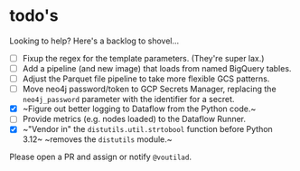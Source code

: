 # todo's

Looking to help? Here's a backlog to shovel...

- [ ] Fixup the regex for the template parameters. (They're super lax.)
- [ ] Add a pipeline (and new image) that loads from named BigQuery tables.
- [ ] Adjust the Parquet file pipeline to take more flexible GCS patterns.
- [ ] Move neo4j password/token to GCP Secrets Manager, replacing the
      `neo4j_password` parameter with the identifier for a secret.
- [x] ~Figure out better logging to Dataflow from the Python code.~
- [ ] Provide metrics (e.g. nodes loaded) to the Dataflow Runner.
- [x] ~"Vendor in" the `distutils.util.strtobool` function before Python 3.12~
      ~removes the `distutils` module.~

Please open a PR and assign or notify `@voutilad`.
